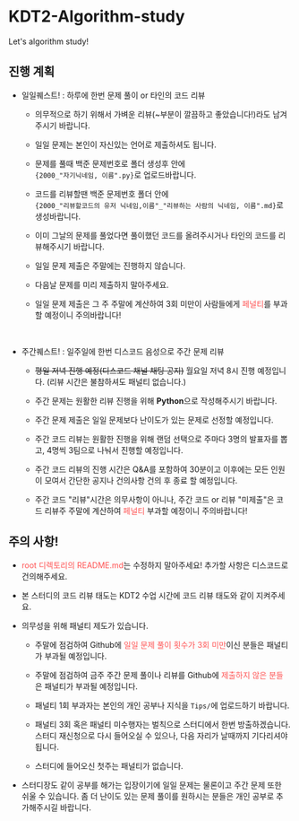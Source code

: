 # KDT2-Algorithm-study
Let's algorithm study!


## 진행 계획

-   일일퀘스트! : 하루에 한번 문제 풀이 or 타인의 코드 리뷰

    +   의무적으로 하기 위해서 가벼운 리뷰(~부분이 깔끔하고 좋았습니다!)라도 남겨주시기 바랍니다.

    +   일일 문제는 본인이 자신있는 언어로 제출하셔도 됩니다.

    +   문제를 풀때 백준 문제번호로 폴더 생성후 안에 
    <br>`{2000_"자기닉네임, 이름".py}`로 업로드바랍니다.

    +   코드를 리뷰할땐 백준 문제번호 폴더 안에 
    <br>`{2000_"리뷰할코드의 유저 닉네임,이름"_"리뷰하는 사람의 닉네임, 이름".md}`로  생성바랍니다.

    +   이미 그날의 문제를 풀었다면 풀이했던 코드를 올려주시거나 타인의 코드를 리뷰해주시기 바랍니다.

    +   일일 문제 제출은 주말에는 진행하지 않습니다.

    +   다음날 문제를 미리 제출하지 말아주세요.

    +   일일 문제 제출은 그 주 주말에 계산하여 3회 미만이 사람들에게 <span style="color:#FF5353;">페널티</span>를 부과할 예정이니 주의바랍니다!

<br>

-   주간퀘스트! : 일주일에 한번 디스코드 음성으로 주간 문제 리뷰

    +   ~~평일 저녁 진행 예정(디스코드 채널 채팅 공지)~~ 월요일 저녁 8시 진행 예정입니다. (리뷰 시간은 불참하셔도 패널티 없습니다.)

    +   주간 문제는 원활한 리뷰 진행을 위해 **Python**으로 작성해주시기 바랍니다.
    
    +   주간 문제 제출은 일일 문제보다 난이도가 있는 문제로 선정할 예정입니다.
    
    +   주간 코드 리뷰는 원활한 진행을 위해 랜덤 선택으로 주마다 3명의 발표자를 뽑고, 4명씩 3팀으로 나눠서 진행할 예정입니다.
    
    +   주간 코드 리뷰의 진행 시간은 Q&A를 포함하여 30분이고 이후에는 모든 인원이 모여서 간단한 공지나 건의사항 건의 후 종료 할 예정입니다.
    
    +   주간 코드 "리뷰"시간은 의무사항이 아니나, 주간 코드 or 리뷰 "미제출"은 코드 리뷰주 주말에 계산하여 <span style="color:#FF5353;">페널티</span> 부과할 예정이니 주의바랍니다!



## 주의 사항!

-   <span style="color:#FF5353;">root 디렉토리의 README.md</span>는 수정하지 말아주세요! 추가할 사항은 디스코드로 건의해주세요.

-   본 스터디의 코드 리뷰 태도는 KDT2 수업 시간에 코드 리뷰 태도와 같이 지켜주세요.

-   의무성을 위해 패널티 제도가 있습니다. 

    +   주말에 점검하여 Github에 <span style="color:#FF5353;">일일 문제 풀이 횟수가 3회 미만</span>이신 분들은 패널티가 부과될 예정입니다.

    +   주말에 점검하여 금주 주간 문제 풀이나 리뷰를 Github에 <span style="color:#FF5353;">제출하지 않은 분들</span>은 패널티가 부과될 예정입니다.

    +   패널티 1회 부과자는 본인의 개인 공부나 지식을 `Tips/`에 업로드하기 바랍니다.

    +   패널티 3회 혹은 패널티 미수행자는 벌칙으로 스터디에서 한번 방출하겠습니다.
        <br>스터디 재신청으로 다시 들어오실 수 있으나, 다음 자리가 날때까지 기다리셔야 됩니다.

    +   스터디에 들어오신 첫주는 패널티가 없습니다.


-   스터디장도 같이 공부를 해가는 입장이기에 일일 문제는 물론이고 주간 문제 또한 쉬울 수 있습니다. 좀 더 난이도 있는 문제 풀이를 원하시는 분들은 개인 공부로 추가해주시길 바랍니다.